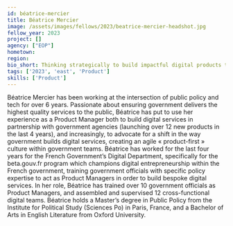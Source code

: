 ```yaml
---
id: béatrice-mercier
title: Béatrice Mercier
image: /assets/images/fellows/2023/beatrice-mercier-headshot.jpg
fellow_year: 2023
project: []
agency: ["EOP"]
hometown: 
region: 
bio_short: Thinking strategically to build impactful digital products that deliver tangible value for users.
tags: ['2023', 'east', 'Product']
skills: ['Product']
---
```


Béatrice Mercier has been working at the intersection of public policy and tech for over 6 years. Passionate about ensuring government delivers the highest quality services to the public, Béatrice has put to use her experience as a Product Manager both to build digital services in partnership with government agencies (launching over 12 new products in the last 4 years), and increasingly, to advocate for a shift in the way government builds digital services, creating an agile « product-first » culture within government teams. Béatrice has worked for the last four years for the French Government’s Digital Department, specifically for the beta.gouv.fr program which champions digital entrepreneurship within the French government, training government officials with specific policy expertise to act as Product Managers in order to build bespoke digital services. In her role, Béatrice has trained over 10 government officials as Product Managers, and assembled and supervised 12 cross-functional digital teams. Béatrice holds a Master’s degree in Public Policy from the Institute for Political Study (Sciences Po) in Paris, France, and a Bachelor of Arts in English Literature from Oxford University.